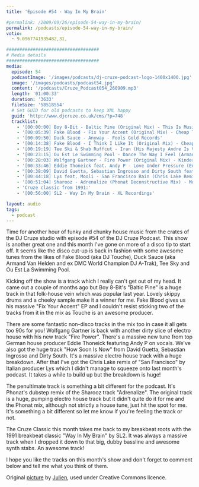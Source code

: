 ```yaml
---
title: 'Episode #54 - Way In My Brain'

#permalink: /2009/09/26/episode-54-way-in-my-brain/
permalink: /podcasts/episode-54-way-in-my-brain/
votio:
  - 9.0967741935482,31,

###################################
# Media details
###################################
media:
  episode: 54
  podcastImage: '/images/podcasts/dj-cruze-podcast-logo-1400x1400.jpg'
  image: '/images/podcasts/podcast54.jpg'
  content: '/podcasts/Cruze_Podcast054_260909.mp3'
  length: '01:00:33'
  duration: '3633'
  fileSize: '58518554'
  # Set GUID for old podcasts to keep XML happy
  guid: 'http://www.djcruze.co.uk/cms/?p=748'
  tracklist:
    - '[00:00:00] Boy 8-Bit - Baltic Pine (Original Mix) - This Is Music Ltd.'
    - '[00:05:39] Fake Blood - Fix Your Accent (Original Mix) - Cheap Thrills'
    - '[00:09:50] Duck Sauce - Anyway - Fools Gold Records'
    - '[00:14:38] Fake Blood - I Think I Like It (Original Mix) - Cheap Thrills'
    - '[00:19:19] Tee Ski & Shab Ruffcut - Iran (His Majesty Andre Is Very Lazy Mix) - ESP Records'
    - '[00:23:15] Ou Est Le Swimming Pool - Dance The Way I Feel (Armand Van Helden Club Mix) - Stiff Records'
    - '[00:28:03] Wolfgang Gartner - Fire Power (Original Mix) - Kindergarten'
    - '[00:33:46] Eddie Thoneick feat. Andy P - Love Under Pressure (Eddie Thoneick Remix) - Tonik Recordings'
    - "[00:38:09] David Guetta, Sebastian Ingrosso and Dirty South feat. Julie McKnight - How Soon Is Now (Extended Version) - F**k Me I'm Famous"
    - '[00:44:18] Lys feat. Mooli - San Francisco Rain (Chris Lake Remix) - Rising Music'
    - '[00:51:04] Sharooz - Adrenalize (Phonat Deconstructive Mix) - Mofo Hifi Records'
    - 'Cruze classic from 1991:'
    - '[00:56:00] SL2 - Way In My Brain - XL Recordings'

layout: audio
tags:
  - podcast
---
```


Time for another hour of funky and chunky house music from the crates of the DJ Cruze studio with episode #54 of the DJ Cruze Podcast. This show is another great one and this month I've gone on more of a disco tip to start off. It seems like the disco cut-up is back in fashion with some awesome tunes from the likes of Fake Blood (aka DJ Touche), Duck Sauce (aka Armand Van Helden and ex DMC World Champion DJ A-Trak), Tee Sky and Ou Est La Swimming Pool.

Kicking off the show is a track which I really can't get out of my head. It came out a couple of months ago but Boy 8-Bit's "Baltic Pine" is a huge track in that folk-house vein which was popular last year. Lovely skippy drums and a cheeky sample make it a winner for me. Fake Blood gives us his massive "Fix Your Accent" EP and I couldn't resist sticking two of the tracks from it in the mix as Touche is an awesome producer.

There are some fantastic non-disco tracks in the mix too in case it all gets too 90s for you! Wolfgang Gartner is back with another dirty slice of electro house with his new track "Fire Power". There's a massive new tune from top German house producer Eddie Thoneick featuring Andy P on vocals. We've also got the huge track "How Soon Is Now" from David Guetta, Sebastian Ingrosso and Dirty South. It's a massive electro house track with a huge breakdown. After that I've got the Chris Lake remix of "San Francisco" by Italian producer Lys which I didn't manage to squeeze onto last month's podcast. It takes a while to build up but the breakdown is huge!

The penultimate track is something a bit different for the podcast. It's Phonat's dubstep remix of the Sharooz track "Adrenalize". The original track is a huge, pumping electro house track but it didn't quite do it for me and the Phonat mix, although not strictly a house tune, just hit the spot for me. It's something a bit different so let me know if you're feeling the track or not.

The Cruze Classic this month takes me back to my breakbeat roots with the 1991 breakbeat classic "Way In My Brain" by SL2. It was always a massive track when I dropped it down to that big, dubby bassline and awesome synth stabs. An awesome track!

I hope you like the tracks on this month's show and don't forget to comment below and tell me what you think of them.

Original [picture][4] by [Julien][5], used under Creative Commons licence.

[1]: http://www.djcruze.co.uk/cms/wp-content/uploads/2009/09/podcast54.jpg
[2]: http://www.djcruze.co.uk/cms/wp-content/DownloadButton.gif
[3]: http://www.djcruzeaudio.co.uk/podcasts/Cruze_Podcast054_260909.mp3
[4]: http://www.flickr.com/photos/spidey-man/228168488/
[5]: http://www.flickr.com/photos/spidey-man/
